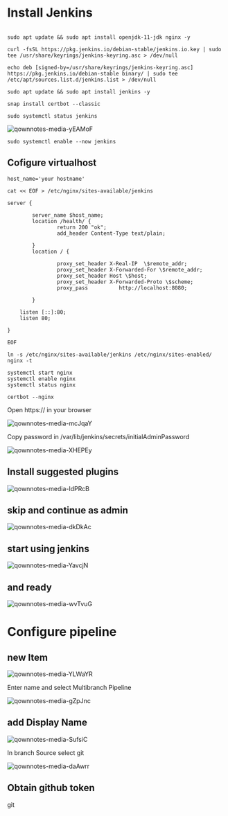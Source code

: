 # Install Jenkins
```

sudo apt update && sudo apt install openjdk-11-jdk nginx -y

curl -fsSL https://pkg.jenkins.io/debian-stable/jenkins.io.key | sudo tee /usr/share/keyrings/jenkins-keyring.asc > /dev/null

echo deb [signed-by=/usr/share/keyrings/jenkins-keyring.asc] https://pkg.jenkins.io/debian-stable binary/ | sudo tee /etc/apt/sources.list.d/jenkins.list > /dev/null

sudo apt update && sudo apt install jenkins -y

snap install certbot --classic

sudo systemctl status jenkins

```
![qownnotes-media-yEAMoF](../../media/qownnotes-media-yEAMoF.png)

`sudo systemctl enable --now jenkins`


## Cofigure virtualhost
```
host_name='your hostname'

cat << EOF > /etc/nginx/sites-available/jenkins

server {

        server_name $host_name;
        location /health/ {
                return 200 "ok";
                add_header Content-Type text/plain;

        }
        location / {

                proxy_set_header X-Real-IP  \$remote_addr;
                proxy_set_header X-Forwarded-For \$remote_addr;
                proxy_set_header Host \$host;
                proxy_set_header X-Forwarded-Proto \$scheme;
                proxy_pass          http://localhost:8080;

        }

    listen [::]:80;
    listen 80;

}

EOF
```

```
ln -s /etc/nginx/sites-available/jenkins /etc/nginx/sites-enabled/
nginx -t

systemctl start nginx
systemctl enable nginx
systemctl status nginx

certbot --nginx
```

Open https://<your hostname> in your browser

![qownnotes-media-mcJqaY](../../media/qownnotes-media-mcJqaY.png)

Copy password in /var/lib/jenkins/secrets/initialAdminPassword

![qownnotes-media-XHEPEy](../../media/qownnotes-media-XHEPEy.png)

## Install suggested plugins
![qownnotes-media-IdPRcB](../../media/qownnotes-media-IdPRcB.png)

## skip and continue as admin

![qownnotes-media-dkDkAc](../../media/qownnotes-media-dkDkAc.png)

## start using jenkins

![qownnotes-media-YavcjN](../../media/qownnotes-media-YavcjN.png)

## and ready

![qownnotes-media-wvTvuG](../../media/qownnotes-media-wvTvuG.png)


# Configure pipeline

## new Item

![qownnotes-media-YLWaYR](../../media/qownnotes-media-YLWaYR.png)

Enter name and select Multibranch Pipeline

![qownnotes-media-gZpJnc](../../media/qownnotes-media-gZpJnc.png)

## add Display Name

![qownnotes-media-SufsiC](../../media/qownnotes-media-SufsiC.png)

In branch Source select git

![qownnotes-media-daAwrr](../../media/qownnotes-media-daAwrr.png)


## Obtain github token

git